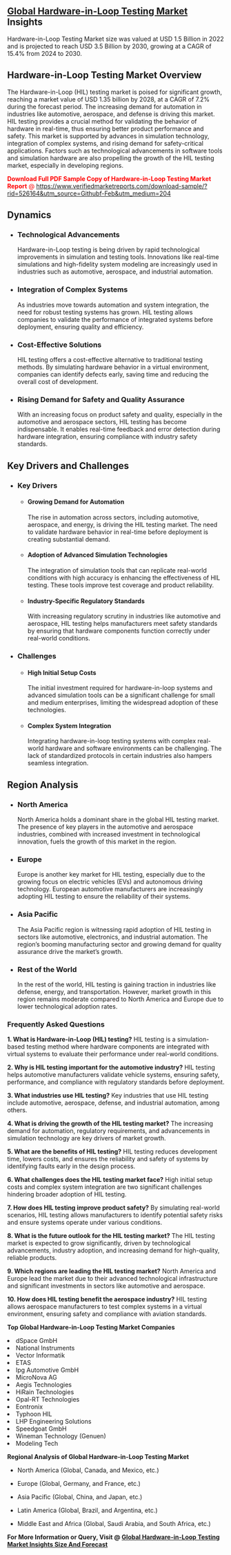 <h2><a href="https://www.verifiedmarketreports.com/download-sample/?rid=526164&amp;utm_source=Githubf&amp;utm_medium=204" target="_blank">Global Hardware-in-Loop Testing Market</a> Insights</h2><p>Hardware-in-Loop Testing Market size was valued at USD 1.5 Billion in 2022 and is projected to reach USD 3.5 Billion by 2030, growing at a CAGR of 15.4% from 2024 to 2030.</p><p> <h2>Hardware-in-Loop Testing Market Overview</h2> <p>The Hardware-in-Loop (HIL) testing market is poised for significant growth, reaching a market value of USD 1.35 billion by 2028, at a CAGR of 7.2% during the forecast period. The increasing demand for automation in industries like automotive, aerospace, and defense is driving this market. HIL testing provides a crucial method for validating the behavior of hardware in real-time, thus ensuring better product performance and safety. This market is supported by advances in simulation technology, integration of complex systems, and rising demand for safety-critical applications. Factors such as technological advancements in software tools and simulation hardware are also propelling the growth of the HIL testing market, especially in developing regions. <p><span class=""><span style="color: #ff0000;"><strong>Download Full PDF Sample Copy of Hardware-in-Loop Testing Market Report</strong> @ </span><a href="https://www.verifiedmarketreports.com/download-sample/?rid=526164&amp;utm_source=Githubf-Feb&amp;utm_medium=204" target="_blank">https://www.verifiedmarketreports.com/download-sample/?rid=526164&amp;utm_source=Githubf-Feb&amp;utm_medium=204</a></span></p> <h2>Dynamics</h2> <ul> <li><h3>Technological Advancements</h3> Hardware-in-Loop testing is being driven by rapid technological improvements in simulation and testing tools. Innovations like real-time simulations and high-fidelity system modeling are increasingly used in industries such as automotive, aerospace, and industrial automation. </li> <li><h3>Integration of Complex Systems</h3> As industries move towards automation and system integration, the need for robust testing systems has grown. HIL testing allows companies to validate the performance of integrated systems before deployment, ensuring quality and efficiency. </li> <li><h3>Cost-Effective Solutions</h3> HIL testing offers a cost-effective alternative to traditional testing methods. By simulating hardware behavior in a virtual environment, companies can identify defects early, saving time and reducing the overall cost of development. </li> <li><h3>Rising Demand for Safety and Quality Assurance</h3> With an increasing focus on product safety and quality, especially in the automotive and aerospace sectors, HIL testing has become indispensable. It enables real-time feedback and error detection during hardware integration, ensuring compliance with industry safety standards. </li> </ul> <h2>Key Drivers and Challenges</h2> <ul> <li><h3>Key Drivers</h3> <ul> <li><h4>Growing Demand for Automation</h4> The rise in automation across sectors, including automotive, aerospace, and energy, is driving the HIL testing market. The need to validate hardware behavior in real-time before deployment is creating substantial demand. </li> <li><h4>Adoption of Advanced Simulation Technologies</h4> The integration of simulation tools that can replicate real-world conditions with high accuracy is enhancing the effectiveness of HIL testing. These tools improve test coverage and product reliability. </li> <li><h4>Industry-Specific Regulatory Standards</h4> With increasing regulatory scrutiny in industries like automotive and aerospace, HIL testing helps manufacturers meet safety standards by ensuring that hardware components function correctly under real-world conditions. </li> </ul> </li> <li><h3>Challenges</h3> <ul> <li><h4>High Initial Setup Costs</h4> The initial investment required for hardware-in-loop systems and advanced simulation tools can be a significant challenge for small and medium enterprises, limiting the widespread adoption of these technologies. </li> <li><h4>Complex System Integration</h4> Integrating hardware-in-loop testing systems with complex real-world hardware and software environments can be challenging. The lack of standardized protocols in certain industries also hampers seamless integration. </li> </ul> </li> </ul> <h2>Region Analysis</h2> <ul> <li><h3>North America</h3> North America holds a dominant share in the global HIL testing market. The presence of key players in the automotive and aerospace industries, combined with increased investment in technological innovation, fuels the growth of this market in the region. </li> <li><h3>Europe</h3> Europe is another key market for HIL testing, especially due to the growing focus on electric vehicles (EVs) and autonomous driving technology. European automotive manufacturers are increasingly adopting HIL testing to ensure the reliability of their systems. </li> <li><h3>Asia Pacific</h3> The Asia Pacific region is witnessing rapid adoption of HIL testing in sectors like automotive, electronics, and industrial automation. The region’s booming manufacturing sector and growing demand for quality assurance drive the market’s growth. </li> <li><h3>Rest of the World</h3> In the rest of the world, HIL testing is gaining traction in industries like defense, energy, and transportation. However, market growth in this region remains moderate compared to North America and Europe due to lower technological adoption rates. </li> </ul> <h3>Frequently Asked Questions</h3> <p><b>1. What is Hardware-in-Loop (HIL) testing?</b> HIL testing is a simulation-based testing method where hardware components are integrated with virtual systems to evaluate their performance under real-world conditions.</p> <p><b>2. Why is HIL testing important for the automotive industry?</b> HIL testing helps automotive manufacturers validate vehicle systems, ensuring safety, performance, and compliance with regulatory standards before deployment.</p> <p><b>3. What industries use HIL testing?</b> Key industries that use HIL testing include automotive, aerospace, defense, and industrial automation, among others.</p> <p><b>4. What is driving the growth of the HIL testing market?</b> The increasing demand for automation, regulatory requirements, and advancements in simulation technology are key drivers of market growth.</p> <p><b>5. What are the benefits of HIL testing?</b> HIL testing reduces development time, lowers costs, and ensures the reliability and safety of systems by identifying faults early in the design process.</p> <p><b>6. What challenges does the HIL testing market face?</b> High initial setup costs and complex system integration are two significant challenges hindering broader adoption of HIL testing.</p> <p><b>7. How does HIL testing improve product safety?</b> By simulating real-world scenarios, HIL testing allows manufacturers to identify potential safety risks and ensure systems operate under various conditions.</p> <p><b>8. What is the future outlook for the HIL testing market?</b> The HIL testing market is expected to grow significantly, driven by technological advancements, industry adoption, and increasing demand for high-quality, reliable products.</p> <p><b>9. Which regions are leading the HIL testing market?</b> North America and Europe lead the market due to their advanced technological infrastructure and significant investments in sectors like automotive and aerospace.</p> <p><b>10. How does HIL testing benefit the aerospace industry?</b> HIL testing allows aerospace manufacturers to test complex systems in a virtual environment, ensuring safety and compliance with aviation standards.</p> </p><p><strong>Top Global Hardware-in-Loop Testing Market Companies</strong></p><div data-test-id=""><p><li>dSpace GmbH</li><li> National Instruments</li><li> Vector Informatik</li><li> ETAS</li><li> Ipg Automotive GmbH</li><li> MicroNova AG</li><li> Aegis Technologies</li><li> HiRain Technologies</li><li> Opal-RT Technologies</li><li> Eontronix</li><li> Typhoon HIL</li><li> LHP Engineering Solutions</li><li> Speedgoat GmbH</li><li> Wineman Technology (Genuen)</li><li> Modeling Tech</li></p><div><strong>Regional Analysis of&nbsp;Global Hardware-in-Loop Testing Market</strong></div><ul><li dir="ltr"><p dir="ltr">North America&nbsp;(Global, Canada, and Mexico, etc.)</p></li><li dir="ltr"><p dir="ltr">Europe (Global, Germany, and France, etc.)</p></li><li dir="ltr"><p dir="ltr">Asia Pacific&nbsp;(Global, China, and Japan, etc.)</p></li><li dir="ltr"><p dir="ltr">Latin America&nbsp;(Global, Brazil, and Argentina, etc.)</p></li><li dir="ltr">Middle East and Africa&nbsp;(Global, Saudi Arabia, and South Africa, etc.)</li></ul><p><strong>For More Information or Query, Visit @&nbsp;</strong><strong><a href="https://www.verifiedmarketreports.com/product/hardware-in-loop-testing-market/?utm_source=Githubf&amp;utm_medium=204" target="_blank">Global Hardware-in-Loop Testing Market Insights Size And Forecast</a></strong></p></div>
